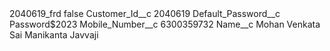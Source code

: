<?xml version="1.0" encoding="UTF-8"?>
<CustomMetadata xmlns="http://soap.sforce.com/2006/04/metadata" xmlns:xsi="http://www.w3.org/2001/XMLSchema-instance" xmlns:xsd="http://www.w3.org/2001/XMLSchema">
    <label>2040619_frd</label>
    <protected>false</protected>
    <values>
        <field>Customer_Id__c</field>
        <value xsi:type="xsd:string">2040619</value>
    </values>
    <values>
        <field>Default_Password__c</field>
        <value xsi:type="xsd:string">Password$2023</value>
    </values>
    <values>
        <field>Mobile_Number__c</field>
        <value xsi:type="xsd:string">6300359732</value>
    </values>
    <values>
        <field>Name__c</field>
        <value xsi:type="xsd:string">Mohan Venkata Sai Manikanta Javvaji</value>
    </values>
</CustomMetadata>
